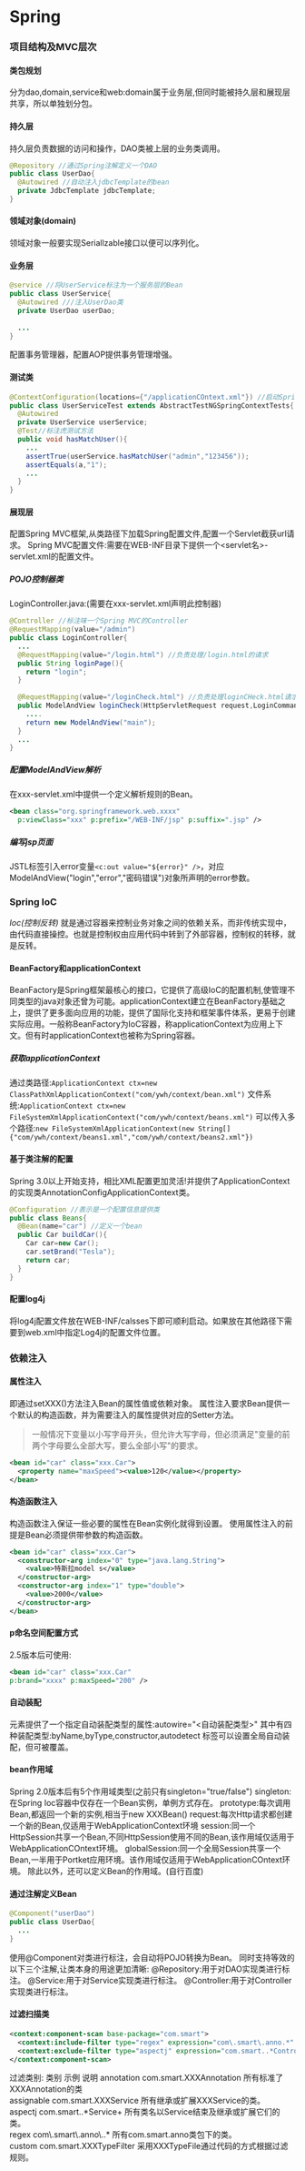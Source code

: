 # Spring
 
### 项目结构及MVC层次
#### 类包规划
分为dao,domain,service和web:domain属于业务层,但同时能被持久层和展现层共享，所以单独划分包。 
 
#### 持久层
持久层负责数据的访问和操作，DAO类被上层的业务类调用。 
```java
@Repository //通过Spring注解定义一个DAO
public class UserDao{
  @Autowired //自动注入jdbcTemplate的bean
  private JdbcTemplate jdbcTemplate;
}
```
#### 领域对象(domain)
领域对象一般要实现Seriallzable接口以便可以序列化。 
 
#### 业务层
```java
@service //将UserService标注为一个服务层的Bean
public class UserService{
  @Autowired ///注入UserDao类
  private UserDao userDao;
 
  ...
}
```
配置事务管理器，配置AOP提供事务管理增强。 
#### 测试类
```java
@ContextConfiguration(locations={"/applicationCOntext.xml"}) //启动Spring容器
public class UserServiceTest extends AbstractTestNGSpringContextTests{ //基于TestNG的Spring测试框架
  @Autowired
  private UserService userService;
  @Test//标注虎测试方法
  public void hasMatchUser(){
    ...
    assertTrue(userService.hasMatchUser("admin","123456"));
    assertEquals(a,"1");
    ...
  }
}
```
#### 展现层
配置Spring MVC框架,从类路径下加载Spring配置文件,配置一个Servlet截获url请求。 
Spring MVC配置文件:需要在WEB-INF目录下提供一个<servlet名>-servlet.xml的配置文件。 
##### POJO控制器类
LoginController.java:(需要在xxx-servlet.xml声明此控制器)
```java
@Controller //标注味一个Spring MVC的Controller
@RequestMapping(value="/admin")
public class LoginController{
  ...
  @RequestMapping(value="/login.html") //负责处理/login.html的请求
  public String loginPage(){
    return "login";
  }
 
  @RequestMapping(value="/loginCheck.html") //负责处理loginCHeck.html请求
  public ModelAndView loginCheck(HttpServletRequest request,LoginCommand loginCommand){
    ....
    return new ModelAndView("main");
  }
  ...
}
```
##### 配置ModelAndView解析
在xxx-servlet.xml中提供一个定义解析规则的Bean。 
```xml
<bean class="org.springframework.web.xxxx"
  p:viewClass="xxx" p:prefix="/WEB-INF/jsp" p:suffix=".jsp" />
```
##### 编写jsp页面
JSTL标签引入error变量`<c:out value="${error}" />`，对应ModelAndView("login","error","密码错误")对象所声明的error参数。 
 
### Spring IoC
*Ioc(控制反转)* 就是通过容器来控制业务对象之间的依赖关系，而非传统实现中，由代码直接操控。也就是控制权由应用代码中转到了外部容器，控制权的转移，就是反转。 
#### BeanFactory和applicationContext
BeanFactory是Spring框架最核心的接口，它提供了高级IoC的配置机制,使管理不同类型的java对象还曾为可能。applicationContext建立在BeanFactory基础之上，提供了更多面向应用的功能，提供了国际化支持和框架事件体系，更易于创建实际应用。一般称BeanFactory为IoC容器，称applicationContext为应用上下文。但有时applicationContext也被称为Spring容器。 
##### 获取applicationContext
通过类路径:`ApplicationContext ctx=new ClassPathXmlApplicationContext("com/ywh/context/bean.xml")` 
文件系统:`ApplicationContext ctx=new FileSystemXmlApplicationContext("com/ywh/context/beans.xml")` 
可以传入多个路径:`new FileSystemXmlApplicationContext(new String[]{"com/ywh/context/beans1.xml","com/ywh/context/beans2.xml"})` 
#### 基于类注解的配置
Spring 3.0以上开始支持，相比XML配置更加灵活!并提供了ApplicationContext的实现类AnnotationConfigApplicationContext类。
```java
@Configuration //表示是一个配置信息提供类
public class Beans{
  @Bean(name="car") //定义一个bean
  public Car buildCar(){
    Car car=new Car();
    car.setBrand("Tesla");
    return car;
  }
}
```
#### 配置log4j
将log4j配置文件放在WEB-INF/calsses下即可顺利启动。如果放在其他路径下需要到web.xml中指定Log4j的配置文件位置。 
 
### 依赖注入
#### 属性注入
即通过setXXX()方法注入Bean的属性值或依赖对象。 
属性注入要求Bean提供一个默认的构造函数，并为需要注入的属性提供对应的Setter方法。 
> 一般情况下变量以小写字母开头，但允许大写字母，但必须满足"变量的前两个字母要么全部大写，要么全部小写"的要求。 
 
```xml
<bean id="car" class="xxx.Car">
  <property name="maxSpeed"><value>120</value></property>
</bean>
```
 
#### 构造函数注入
构造函数注入保证一些必要的属性在Bean实例化就得到设置。 
使用属性注入的前提是Bean必须提供带参数的构造函数。 
```xml
<bean id="car" class="xxx.Car">
  <constructor-arg index="0" type="java.lang.String">
    <value>特斯拉model s</value>
  </constructor-arg>
  <constructor-arg index="1" type="double">
    <value>2000</value>
  </constructor-arg>
</bean>
```
#### p命名空间配置方式
2.5版本后可使用: 
```xml
<bean id="car" class="xxx.Car"
p:brand="xxxx" p:maxSpeed="200" />
```
#### 自动装配
<bean>元素提供了一个指定自动装配类型的属性:autowire="<自动装配类型>" 
其中有四种装配类型:byName,byType,constructor,autodetect 
<beans>标签可以设置全局自动装配，但可被<bean>覆盖。 
 
#### bean作用域
Spring 2.0版本后有5个作用域类型(之前只有singleton="true/false")
singleton:在Spring Ioc容器中仅存在一个Bean实例，单例方式存在。 
prototype:每次调用Bean,都返回一个新的实例,相当于new XXXBean() 
request:每次Http请求都创建一个新的Bean,仅适用于WebApplicationContext环境 
session:同一个HttpSession共享一个Bean,不同HttpSession使用不同的Bean,该作用域仅适用于WebApplicationCOntext环境。 
globalSession:同一个全局Session共享一个Bean,一半用于Portket应用环境。该作用域仅适用于WebApplicationCOntext环境。 
除此以外，还可以定义Bean的作用域。(自行百度) 
 
#### 通过注解定义Bean
```java
@Component("userDao")
public class UserDao{
  ...
}
```
使用@Component对类进行标注，会自动将POJO转换为Bean。 
同时支持等效的以下三个注解,让类本身的用途更加清晰:
@Repository:用于对DAO实现类进行标注。 
@Service:用于对Service实现类进行标注。 
@Controller:用于对Controller实现类进行标注。 

#### 过滤扫描类
```xml
<context:component-scan base-package="com.smart">
  <context:include-filter type="regex" expression="com\.smart\.anno.*" />
  <context:exclude-filter type="aspectj" expression="com.smart..*Controller+" />
</context:component-scan>
```
过滤类别:
类别  示例  说明
annotation com.smart.XXXAnnotation 所有标准了XXXAnnotation的类  
assignable com.smart.XXXService 所有继承或扩展XXXService的类。   
aspectj com.smart..\*Service+ 所有类名以Service结束及继承或扩展它们的类。  
regex com\\.smart\\.anno\\..\* 所有com.smart.anno类包下的类。  
custom com.smart.XXXTypeFilter 采用XXXTypeFile通过代码的方式根据过滤规则。  



 
 
 